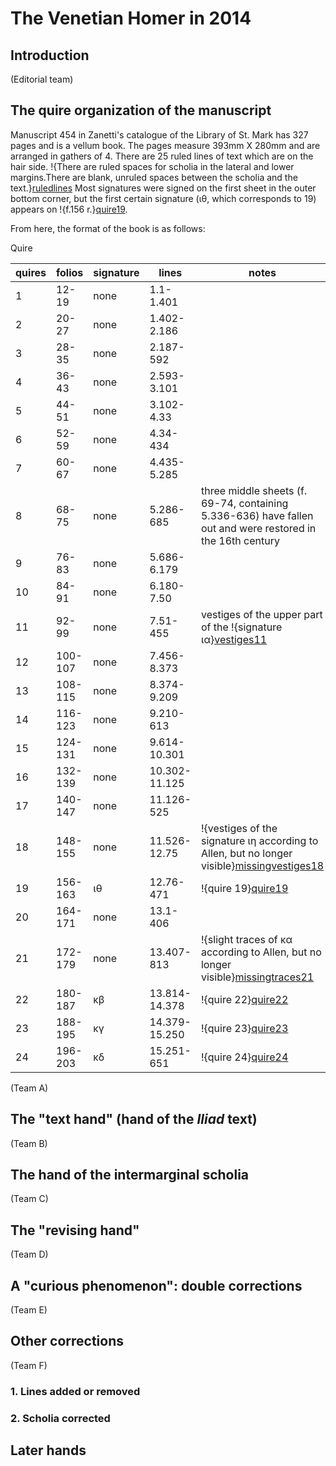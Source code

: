 # The Venetian Homer in 2014 #

## Introduction ##


(Editorial team)

## The quire organization of the manuscript ##
Manuscript 454 in Zanetti's catalogue of the Library of St. Mark has 327 pages and is a vellum book. The pages measure 393mm X 280mm and are arranged in gathers of 4. There are 25 ruled lines of text which are on the hair side. 
!{There are ruled spaces for scholia in the lateral and lower margins.There are blank, unruled spaces between the scholia and the text.}[ruledlines] 
Most signatures were signed on the first sheet in the outer bottom corner, but the first certain signature (ιθ, which corresponds to 19) appears on !{f.156 r.}[quire19].

[quire19]: urn:cite:hmt:vaimg.VA156RN-0327@0.8116,0.8805,0.1052,0.0699

[ruledlines]: urn:cite:hmt:vaimg.VA156RN-0327@0.0691,0.6075,0.7074,0.1571


From here, the format of the book is as follows:





Quire

| quires | folios | signature | lines | notes |
|  ------	| ------	| ------	| ------	| -----  |  
|  1 | 12-19 | none | 1.1-1.401 | |  
|  2 | 20-27 | none | 1.402-2.186 | | 
|  3 | 28-35 | none | 2.187-592 | |
|  4 | 36-43 | none | 2.593-3.101 | |
|  5 | 44-51 | none | 3.102-4.33 | |
|  6 | 52-59 | none | 4.34-434 | |
|  7 | 60-67 | none | 4.435-5.285 | |
|  8 | 68-75 | none | 5.286-685 | three middle sheets (f. 69-74, containing 5.336-636) have fallen out and were restored in the 16th century |
|  9 | 76-83 | none | 5.686-6.179 | |
| 10 | 84-91 | none | 6.180-7.50 | |
| 11 | 92-99 | none | 7.51-455 | vestiges of the upper part of the !{signature ια}[vestiges11] |
| 12 | 100-107 | none | 7.456-8.373 | |
| 13 | 108-115 | none | 8.374-9.209 | |
| 14 | 116-123 | none | 9.210-613 | |
| 15 | 124-131 | none | 9.614-10.301 | |
| 16 | 132-139 | none | 10.302-11.125 | |
| 17 | 140-147 | none | 11.126-525 | |
| 18 | 148-155 | none | 11.526-12.75 | !{vestiges of the signature ιη according to Allen, but no longer visible}[missingvestiges18] |
| 19 | 156-163 | ιθ | 12.76-471 | !{quire 19}[quire19] |
| 20 | 164-171 | none | 13.1-406 | |
| 21 | 172-179 | none | 13.407-813 | !{slight traces of κα according to Allen, but no longer visible}[missingtraces21] |
| 22 | 180-187 | κβ | 13.814-14.378 | !{quire 22}[quire22] |
| 23 | 188-195 | κγ | 14.379-15.250 | !{quire 23}[quire23] |
| 24 | 196-203 | κδ | 15.251-651 | !{quire 24}[quire24]


[vestiges11]: urn:cite:hmt:vaimg.VA092RN-0264@0.8168,0.8888,0.0821,0.0436

[missingvestiges18]: urn:cite:hmt:vaimg.VA148RN-0320@0.7277,0.8783,0.1782,0.0721

[missingtraces21]: urn:cite:hmt:vaimg.VA172RN-0343@0.7357,0.8648,0.1842,0.0759

[quire22]: urn:cite:hmt:vaimg.VA180RN-0351@0.7838,0.8813,0.1221,0.0541

[quire23]: urn:cite:hmt:vaimg.VA188RN-0359@0.8188,0.8971,0.0811,0.0323

[quire24]: urn:cite:hmt:vaimg.VA196RN-0367@0.8108,0.8873,0.0811,0.0488



(Team A)

## The "text hand" (hand of the *Iliad* text) ##

(Team B)


## The hand of the intermarginal scholia ##


(Team C)


## The "revising hand" ##

(Team D)


## A "curious phenomenon":  double corrections ##


(Team E)


## Other corrections ##

(Team F)

### 1. Lines added or removed ###

### 2. Scholia corrected ###


## Later hands ##





